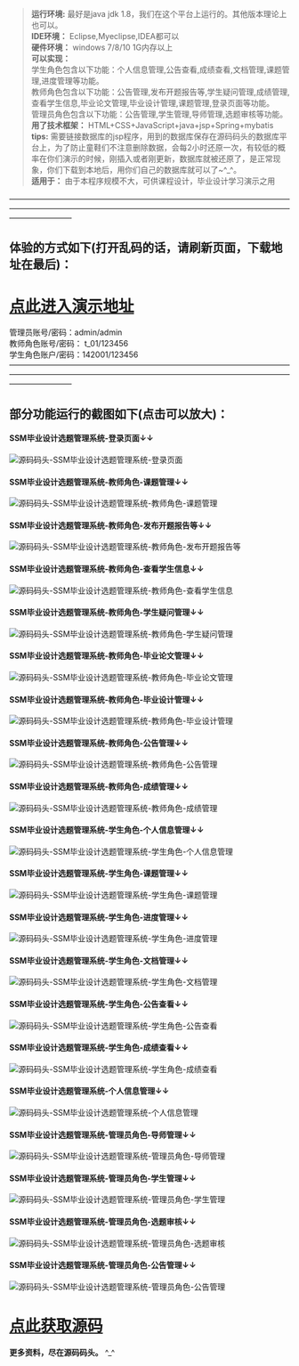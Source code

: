 >  **运行环境:** 最好是java jdk 1.8，我们在这个平台上运行的。其他版本理论上也可以。  
>  **IDE环境：** Eclipse,Myeclipse,IDEA都可以  
>  **硬件环境：** windows 7/8/10 1G内存以上  
>  **可以实现：**   
学生角色包含以下功能：个人信息管理,公告查看,成绩查看,文档管理,课题管理,进度管理等功能。  
教师角色包含以下功能：公告管理,发布开题报告等,学生疑问管理,成绩管理,查看学生信息,毕业论文管理,毕业设计管理,课题管理,登录页面等功能。  
管理员角色包含以下功能：公告管理,学生管理,导师管理,选题审核等功能。  
>  **用了技术框架：** HTML+CSS+JavaScript+java+jsp+Spring+mybatis  
>  **tips:** 需要链接数据库的jsp程序，用到的数据库保存在源码码头的数据库平台上，为了防止童鞋们不注意删除数据，会每2小时还原一次，有较低的概率在你们演示的时候，刚插入或者刚更新，数据库就被还原了，是正常现象，你们下载到本地后，用你们自己的数据库就可以了~^_^。  
>  **适用于：** 由于本程序规模不大，可供课程设计，毕业设计学习演示之用  
  

————————————————————————————————————————————————————————————————————————————————
## 体验的方式如下(打开乱码的话，请刷新页面，下载地址在最后)：
# <a rel="nofollow"  href="http://demo.icodedock.com/BSManager" target="_blank"><u>点此进入演示地址</u></a>
管理员账号/密码：admin/admin  
教师角色账号/密码： t_01/123456  
学生角色账户/密码：142001/123456  
————————————————————————————————————————————————————————————————————————————————
## 部分功能运行的截图如下(点击可以放大)：
#### SSM毕业设计选题管理系统-登录页面↓↓
![源码码头-SSM毕业设计选题管理系统-登录页面](http://images.icodedock.com/JAVA/JAVAEE/SSM%E6%AF%95%E4%B8%9A%E8%AE%BE%E8%AE%A1%E9%80%89%E9%A2%98%E7%AE%A1%E7%90%86%E7%B3%BB%E7%BB%9F/%E7%99%BB%E5%BD%95%E9%A1%B5%E9%9D%A2.png?imageView2/0/format/jpg/interlace/1/q/100|watermark/1/image/aHR0cDovL2ltYWdlcy5pY29kZWRvY2suY29tL21hcmsucG5n/dissolve/80/gravity/SouthEast/dx/10/dy/10|imageslim)
#### SSM毕业设计选题管理系统-教师角色-课题管理↓↓
![源码码头-SSM毕业设计选题管理系统-教师角色-课题管理](http://images.icodedock.com/JAVA/JAVAEE/SSM%E6%AF%95%E4%B8%9A%E8%AE%BE%E8%AE%A1%E9%80%89%E9%A2%98%E7%AE%A1%E7%90%86%E7%B3%BB%E7%BB%9F/%E6%95%99%E5%B8%88%E8%A7%92%E8%89%B2/%E8%AF%BE%E9%A2%98%E7%AE%A1%E7%90%86.png?imageView2/0/format/jpg/interlace/1/q/100|watermark/1/image/aHR0cDovL2ltYWdlcy5pY29kZWRvY2suY29tL21hcmsucG5n/dissolve/80/gravity/SouthEast/dx/10/dy/10|imageslim)
#### SSM毕业设计选题管理系统-教师角色-发布开题报告等↓↓
![源码码头-SSM毕业设计选题管理系统-教师角色-发布开题报告等](http://images.icodedock.com/JAVA/JAVAEE/SSM%E6%AF%95%E4%B8%9A%E8%AE%BE%E8%AE%A1%E9%80%89%E9%A2%98%E7%AE%A1%E7%90%86%E7%B3%BB%E7%BB%9F/%E6%95%99%E5%B8%88%E8%A7%92%E8%89%B2/%E5%8F%91%E5%B8%83%E5%BC%80%E9%A2%98%E6%8A%A5%E5%91%8A%E7%AD%89.png?imageView2/0/format/jpg/interlace/1/q/100|watermark/1/image/aHR0cDovL2ltYWdlcy5pY29kZWRvY2suY29tL21hcmsucG5n/dissolve/80/gravity/SouthEast/dx/10/dy/10|imageslim)
#### SSM毕业设计选题管理系统-教师角色-查看学生信息↓↓
![源码码头-SSM毕业设计选题管理系统-教师角色-查看学生信息](http://images.icodedock.com/JAVA/JAVAEE/SSM%E6%AF%95%E4%B8%9A%E8%AE%BE%E8%AE%A1%E9%80%89%E9%A2%98%E7%AE%A1%E7%90%86%E7%B3%BB%E7%BB%9F/%E6%95%99%E5%B8%88%E8%A7%92%E8%89%B2/%E6%9F%A5%E7%9C%8B%E5%AD%A6%E7%94%9F%E4%BF%A1%E6%81%AF.png?imageView2/0/format/jpg/interlace/1/q/100|watermark/1/image/aHR0cDovL2ltYWdlcy5pY29kZWRvY2suY29tL21hcmsucG5n/dissolve/80/gravity/SouthEast/dx/10/dy/10|imageslim)
#### SSM毕业设计选题管理系统-教师角色-学生疑问管理↓↓
![源码码头-SSM毕业设计选题管理系统-教师角色-学生疑问管理](http://images.icodedock.com/JAVA/JAVAEE/SSM%E6%AF%95%E4%B8%9A%E8%AE%BE%E8%AE%A1%E9%80%89%E9%A2%98%E7%AE%A1%E7%90%86%E7%B3%BB%E7%BB%9F/%E6%95%99%E5%B8%88%E8%A7%92%E8%89%B2/%E5%AD%A6%E7%94%9F%E7%96%91%E9%97%AE%E7%AE%A1%E7%90%86.png?imageView2/0/format/jpg/interlace/1/q/100|watermark/1/image/aHR0cDovL2ltYWdlcy5pY29kZWRvY2suY29tL21hcmsucG5n/dissolve/80/gravity/SouthEast/dx/10/dy/10|imageslim)
#### SSM毕业设计选题管理系统-教师角色-毕业论文管理↓↓
![源码码头-SSM毕业设计选题管理系统-教师角色-毕业论文管理](http://images.icodedock.com/JAVA/JAVAEE/SSM%E6%AF%95%E4%B8%9A%E8%AE%BE%E8%AE%A1%E9%80%89%E9%A2%98%E7%AE%A1%E7%90%86%E7%B3%BB%E7%BB%9F/%E6%95%99%E5%B8%88%E8%A7%92%E8%89%B2/%E6%AF%95%E4%B8%9A%E8%AE%BA%E6%96%87%E7%AE%A1%E7%90%86.png?imageView2/0/format/jpg/interlace/1/q/100|watermark/1/image/aHR0cDovL2ltYWdlcy5pY29kZWRvY2suY29tL21hcmsucG5n/dissolve/80/gravity/SouthEast/dx/10/dy/10|imageslim)
#### SSM毕业设计选题管理系统-教师角色-毕业设计管理↓↓
![源码码头-SSM毕业设计选题管理系统-教师角色-毕业设计管理](http://images.icodedock.com/JAVA/JAVAEE/SSM%E6%AF%95%E4%B8%9A%E8%AE%BE%E8%AE%A1%E9%80%89%E9%A2%98%E7%AE%A1%E7%90%86%E7%B3%BB%E7%BB%9F/%E6%95%99%E5%B8%88%E8%A7%92%E8%89%B2/%E6%AF%95%E4%B8%9A%E8%AE%BE%E8%AE%A1%E7%AE%A1%E7%90%86.png?imageView2/0/format/jpg/interlace/1/q/100|watermark/1/image/aHR0cDovL2ltYWdlcy5pY29kZWRvY2suY29tL21hcmsucG5n/dissolve/80/gravity/SouthEast/dx/10/dy/10|imageslim)
#### SSM毕业设计选题管理系统-教师角色-公告管理↓↓
![源码码头-SSM毕业设计选题管理系统-教师角色-公告管理](http://images.icodedock.com/JAVA/JAVAEE/SSM%E6%AF%95%E4%B8%9A%E8%AE%BE%E8%AE%A1%E9%80%89%E9%A2%98%E7%AE%A1%E7%90%86%E7%B3%BB%E7%BB%9F/%E6%95%99%E5%B8%88%E8%A7%92%E8%89%B2/%E5%85%AC%E5%91%8A%E7%AE%A1%E7%90%86.png?imageView2/0/format/jpg/interlace/1/q/100|watermark/1/image/aHR0cDovL2ltYWdlcy5pY29kZWRvY2suY29tL21hcmsucG5n/dissolve/80/gravity/SouthEast/dx/10/dy/10|imageslim)
#### SSM毕业设计选题管理系统-教师角色-成绩管理↓↓
![源码码头-SSM毕业设计选题管理系统-教师角色-成绩管理](http://images.icodedock.com/JAVA/JAVAEE/SSM%E6%AF%95%E4%B8%9A%E8%AE%BE%E8%AE%A1%E9%80%89%E9%A2%98%E7%AE%A1%E7%90%86%E7%B3%BB%E7%BB%9F/%E6%95%99%E5%B8%88%E8%A7%92%E8%89%B2/%E6%88%90%E7%BB%A9%E7%AE%A1%E7%90%86.png?imageView2/0/format/jpg/interlace/1/q/100|watermark/1/image/aHR0cDovL2ltYWdlcy5pY29kZWRvY2suY29tL21hcmsucG5n/dissolve/80/gravity/SouthEast/dx/10/dy/10|imageslim)
#### SSM毕业设计选题管理系统-学生角色-个人信息管理↓↓
![源码码头-SSM毕业设计选题管理系统-学生角色-个人信息管理](http://images.icodedock.com/JAVA/JAVAEE/SSM%E6%AF%95%E4%B8%9A%E8%AE%BE%E8%AE%A1%E9%80%89%E9%A2%98%E7%AE%A1%E7%90%86%E7%B3%BB%E7%BB%9F/%E5%AD%A6%E7%94%9F%E8%A7%92%E8%89%B2/%E4%B8%AA%E4%BA%BA%E4%BF%A1%E6%81%AF%E7%AE%A1%E7%90%86.png?imageView2/0/format/jpg/interlace/1/q/100|watermark/1/image/aHR0cDovL2ltYWdlcy5pY29kZWRvY2suY29tL21hcmsucG5n/dissolve/80/gravity/SouthEast/dx/10/dy/10|imageslim)
#### SSM毕业设计选题管理系统-学生角色-课题管理↓↓
![源码码头-SSM毕业设计选题管理系统-学生角色-课题管理](http://images.icodedock.com/JAVA/JAVAEE/SSM%E6%AF%95%E4%B8%9A%E8%AE%BE%E8%AE%A1%E9%80%89%E9%A2%98%E7%AE%A1%E7%90%86%E7%B3%BB%E7%BB%9F/%E5%AD%A6%E7%94%9F%E8%A7%92%E8%89%B2/%E8%AF%BE%E9%A2%98%E7%AE%A1%E7%90%86.png?imageView2/0/format/jpg/interlace/1/q/100|watermark/1/image/aHR0cDovL2ltYWdlcy5pY29kZWRvY2suY29tL21hcmsucG5n/dissolve/80/gravity/SouthEast/dx/10/dy/10|imageslim)
#### SSM毕业设计选题管理系统-学生角色-进度管理↓↓
![源码码头-SSM毕业设计选题管理系统-学生角色-进度管理](http://images.icodedock.com/JAVA/JAVAEE/SSM%E6%AF%95%E4%B8%9A%E8%AE%BE%E8%AE%A1%E9%80%89%E9%A2%98%E7%AE%A1%E7%90%86%E7%B3%BB%E7%BB%9F/%E5%AD%A6%E7%94%9F%E8%A7%92%E8%89%B2/%E8%BF%9B%E5%BA%A6%E7%AE%A1%E7%90%86.png?imageView2/0/format/jpg/interlace/1/q/100|watermark/1/image/aHR0cDovL2ltYWdlcy5pY29kZWRvY2suY29tL21hcmsucG5n/dissolve/80/gravity/SouthEast/dx/10/dy/10|imageslim)
#### SSM毕业设计选题管理系统-学生角色-文档管理↓↓
![源码码头-SSM毕业设计选题管理系统-学生角色-文档管理](http://images.icodedock.com/JAVA/JAVAEE/SSM%E6%AF%95%E4%B8%9A%E8%AE%BE%E8%AE%A1%E9%80%89%E9%A2%98%E7%AE%A1%E7%90%86%E7%B3%BB%E7%BB%9F/%E5%AD%A6%E7%94%9F%E8%A7%92%E8%89%B2/%E6%96%87%E6%A1%A3%E7%AE%A1%E7%90%86.png?imageView2/0/format/jpg/interlace/1/q/100|watermark/1/image/aHR0cDovL2ltYWdlcy5pY29kZWRvY2suY29tL21hcmsucG5n/dissolve/80/gravity/SouthEast/dx/10/dy/10|imageslim)
#### SSM毕业设计选题管理系统-学生角色-公告查看↓↓
![源码码头-SSM毕业设计选题管理系统-学生角色-公告查看](http://images.icodedock.com/JAVA/JAVAEE/SSM%E6%AF%95%E4%B8%9A%E8%AE%BE%E8%AE%A1%E9%80%89%E9%A2%98%E7%AE%A1%E7%90%86%E7%B3%BB%E7%BB%9F/%E5%AD%A6%E7%94%9F%E8%A7%92%E8%89%B2/%E5%85%AC%E5%91%8A%E6%9F%A5%E7%9C%8B.png?imageView2/0/format/jpg/interlace/1/q/100|watermark/1/image/aHR0cDovL2ltYWdlcy5pY29kZWRvY2suY29tL21hcmsucG5n/dissolve/80/gravity/SouthEast/dx/10/dy/10|imageslim)
#### SSM毕业设计选题管理系统-学生角色-成绩查看↓↓
![源码码头-SSM毕业设计选题管理系统-学生角色-成绩查看](http://images.icodedock.com/JAVA/JAVAEE/SSM%E6%AF%95%E4%B8%9A%E8%AE%BE%E8%AE%A1%E9%80%89%E9%A2%98%E7%AE%A1%E7%90%86%E7%B3%BB%E7%BB%9F/%E5%AD%A6%E7%94%9F%E8%A7%92%E8%89%B2/%E6%88%90%E7%BB%A9%E6%9F%A5%E7%9C%8B.png?imageView2/0/format/jpg/interlace/1/q/100|watermark/1/image/aHR0cDovL2ltYWdlcy5pY29kZWRvY2suY29tL21hcmsucG5n/dissolve/80/gravity/SouthEast/dx/10/dy/10|imageslim)
#### SSM毕业设计选题管理系统-个人信息管理↓↓
![源码码头-SSM毕业设计选题管理系统-个人信息管理](http://images.icodedock.com/JAVA/JAVAEE/SSM%E6%AF%95%E4%B8%9A%E8%AE%BE%E8%AE%A1%E9%80%89%E9%A2%98%E7%AE%A1%E7%90%86%E7%B3%BB%E7%BB%9F/%E4%B8%AA%E4%BA%BA%E4%BF%A1%E6%81%AF%E7%AE%A1%E7%90%86.png?imageView2/0/format/jpg/interlace/1/q/100|watermark/1/image/aHR0cDovL2ltYWdlcy5pY29kZWRvY2suY29tL21hcmsucG5n/dissolve/80/gravity/SouthEast/dx/10/dy/10|imageslim)
#### SSM毕业设计选题管理系统-管理员角色-导师管理↓↓
![源码码头-SSM毕业设计选题管理系统-管理员角色-导师管理](http://images.icodedock.com/JAVA/JAVAEE/SSM%E6%AF%95%E4%B8%9A%E8%AE%BE%E8%AE%A1%E9%80%89%E9%A2%98%E7%AE%A1%E7%90%86%E7%B3%BB%E7%BB%9F/%E7%AE%A1%E7%90%86%E5%91%98%E8%A7%92%E8%89%B2/%E5%AF%BC%E5%B8%88%E7%AE%A1%E7%90%86.png?imageView2/0/format/jpg/interlace/1/q/100|watermark/1/image/aHR0cDovL2ltYWdlcy5pY29kZWRvY2suY29tL21hcmsucG5n/dissolve/80/gravity/SouthEast/dx/10/dy/10|imageslim)
#### SSM毕业设计选题管理系统-管理员角色-学生管理↓↓
![源码码头-SSM毕业设计选题管理系统-管理员角色-学生管理](http://images.icodedock.com/JAVA/JAVAEE/SSM%E6%AF%95%E4%B8%9A%E8%AE%BE%E8%AE%A1%E9%80%89%E9%A2%98%E7%AE%A1%E7%90%86%E7%B3%BB%E7%BB%9F/%E7%AE%A1%E7%90%86%E5%91%98%E8%A7%92%E8%89%B2/%E5%AD%A6%E7%94%9F%E7%AE%A1%E7%90%86.png?imageView2/0/format/jpg/interlace/1/q/100|watermark/1/image/aHR0cDovL2ltYWdlcy5pY29kZWRvY2suY29tL21hcmsucG5n/dissolve/80/gravity/SouthEast/dx/10/dy/10|imageslim)
#### SSM毕业设计选题管理系统-管理员角色-选题审核↓↓
![源码码头-SSM毕业设计选题管理系统-管理员角色-选题审核](http://images.icodedock.com/JAVA/JAVAEE/SSM%E6%AF%95%E4%B8%9A%E8%AE%BE%E8%AE%A1%E9%80%89%E9%A2%98%E7%AE%A1%E7%90%86%E7%B3%BB%E7%BB%9F/%E7%AE%A1%E7%90%86%E5%91%98%E8%A7%92%E8%89%B2/%E9%80%89%E9%A2%98%E5%AE%A1%E6%A0%B8.png?imageView2/0/format/jpg/interlace/1/q/100|watermark/1/image/aHR0cDovL2ltYWdlcy5pY29kZWRvY2suY29tL21hcmsucG5n/dissolve/80/gravity/SouthEast/dx/10/dy/10|imageslim)
#### SSM毕业设计选题管理系统-管理员角色-公告管理↓↓
![源码码头-SSM毕业设计选题管理系统-管理员角色-公告管理](http://images.icodedock.com/JAVA/JAVAEE/SSM%E6%AF%95%E4%B8%9A%E8%AE%BE%E8%AE%A1%E9%80%89%E9%A2%98%E7%AE%A1%E7%90%86%E7%B3%BB%E7%BB%9F/%E7%AE%A1%E7%90%86%E5%91%98%E8%A7%92%E8%89%B2/%E5%85%AC%E5%91%8A%E7%AE%A1%E7%90%86.png?imageView2/0/format/jpg/interlace/1/q/100|watermark/1/image/aHR0cDovL2ltYWdlcy5pY29kZWRvY2suY29tL21hcmsucG5n/dissolve/80/gravity/SouthEast/dx/10/dy/10|imageslim)
# <a rel="nofollow" href="http://www.icodedock.com/article/a59" target="_blank"><u>点此获取源码</u></a>
**更多资料，尽在源码码头。** ^_^
